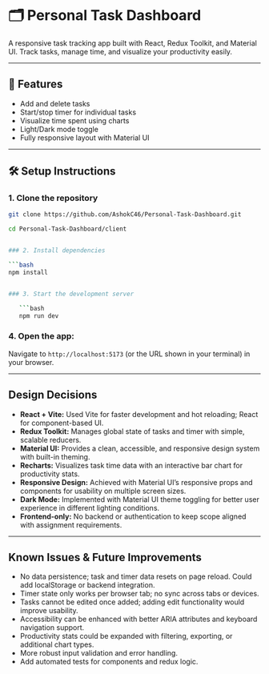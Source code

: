 # 🗂️ Personal Task Dashboard

A responsive task tracking app built with React, Redux Toolkit, and Material UI. Track tasks, manage time, and visualize your productivity easily.

---

## 🚀 Features

- Add and delete tasks
- Start/stop timer for individual tasks
- Visualize time spent using charts
- Light/Dark mode toggle
- Fully responsive layout with Material UI

---

## 🛠️ Setup Instructions

### 1. Clone the repository

```bash
git clone https://github.com/AshokC46/Personal-Task-Dashboard.git

cd Personal-Task-Dashboard/client


### 2. Install dependencies 

```bash
npm install


### 3. Start the development server

   ```bash
   npm run dev
   ```

### 4. Open the app:

   Navigate to `http://localhost:5173` (or the URL shown in your terminal) in your browser.

---

## Design Decisions

* **React + Vite:** Used Vite for faster development and hot reloading; React for component-based UI.
* **Redux Toolkit:** Manages global state of tasks and timer with simple, scalable reducers.
* **Material UI:** Provides a clean, accessible, and responsive design system with built-in theming.
* **Recharts:** Visualizes task time data with an interactive bar chart for productivity stats.
* **Responsive Design:** Achieved with Material UI’s responsive props and components for usability on multiple screen sizes.
* **Dark Mode:** Implemented with Material UI theme toggling for better user experience in different lighting conditions.
* **Frontend-only:** No backend or authentication to keep scope aligned with assignment requirements.

---

## Known Issues & Future Improvements

* No data persistence; task and timer data resets on page reload. Could add localStorage or backend integration.
* Timer state only works per browser tab; no sync across tabs or devices.
* Tasks cannot be edited once added; adding edit functionality would improve usability.
* Accessibility can be enhanced with better ARIA attributes and keyboard navigation support.
* Productivity stats could be expanded with filtering, exporting, or additional chart types.
* More robust input validation and error handling.
* Add automated tests for components and redux logic.


```
